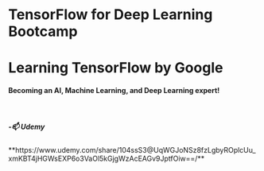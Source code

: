 # TensorFlow for Deep Learning Bootcamp
<h1>Learning TensorFlow by Google</h1>
 <h4> Becoming an AI, Machine Learning, and Deep Learning expert!</h4>
<br>
<h5>-📫 Udemy</h5> **https://www.udemy.com/share/104ssS3@UqWGJoNSz8fzLgbyROplcUu_xmKBT4jHGWsEXP6o3VaOl5kGjgWzAcEAGv9JptfOiw==/**
